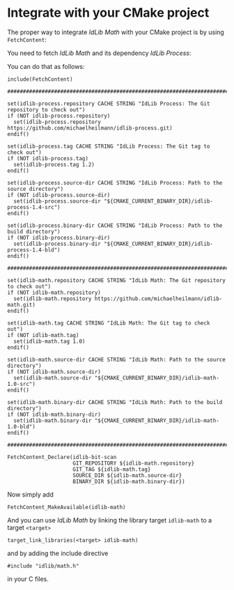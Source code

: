 # Integrate with your CMake project
The proper way to integrate *IdLib Math* with your CMake project is by using `FetchContent`:

You need to fetch *IdLib Math* and its dependency *IdLib Process*:

You can do that as follows:

```
include(FetchContent)

#######################################################################################################################

set(idlib-process.repository CACHE STRING "IdLib Process: The Git repository to check out")
if (NOT idlib-process.repository)
  set(idlib-process.repository https://github.com/michaelheilmann/idlib-process.git)
endif()

set(idlib-process.tag CACHE STRING "IdLib Process: The Git tag to check out")
if (NOT idlib-process.tag)
  set(idlib-process.tag 1.2)
endif()

set(idlib-process.source-dir CACHE STRING "IdLib Process: Path to the source directory")
if (NOT idlib-process.source-dir)
  set(idlib-process.source-dir "${CMAKE_CURRENT_BINARY_DIR}/idlib-process-1.4-src")
endif()

set(idlib-process.binary-dir CACHE STRING "IdLib Process: Path to the build directory")
if (NOT idlib-process.binary-dir)
  set(idlib-process.binary-dir "${CMAKE_CURRENT_BINARY_DIR}/idlib-process-1.4-bld")
endif()
                    
#######################################################################################################################

set(idlib-math.repository CACHE STRING "IdLib Math: The Git repository to check out")
if (NOT idlib-math.repository)
  set(idlib-math.repository https://github.com/michaelheilmann/idlib-math.git)
endif()

set(idlib-math.tag CACHE STRING "IdLib Math: The Git tag to check out")
if (NOT idlib-math.tag)
  set(idlib-math.tag 1.0)
endif()

set(idlib-math.source-dir CACHE STRING "IdLib Math: Path to the source directory")
if (NOT idlib-math.source-dir)
  set(idlib-math.source-dir "${CMAKE_CURRENT_BINARY_DIR}/idlib-math-1.0-src")
endif()

set(idlib-math.binary-dir CACHE STRING "IdLib Math: Path to the build directory")
if (NOT idlib-math.binary-dir)
  set(idlib-math.binary-dir "${CMAKE_CURRENT_BINARY_DIR}/idlib-math-1.0-bld")
endif()

#######################################################################################################################

FetchContent_Declare(idlib-bit-scan
                     GIT_REPOSITORY ${idlib-math.repository}
                     GIT_TAG ${idlib-math.tag}
                     SOURCE_DIR ${idlib-math.source-dir}
                     BINARY_DIR ${idlib-math.binary-dir})

```

Now simply add
```
FetchContent_MakeAvailable(idlib-math)
```
And you can use *IdLib Math* by linking the library target `idlib-math` to a target `<target>`
```
target_link_libraries(<target> idlib-math)
```
and by adding the include directive  
```
#include "idlib/math.h"
```
in your C files.
